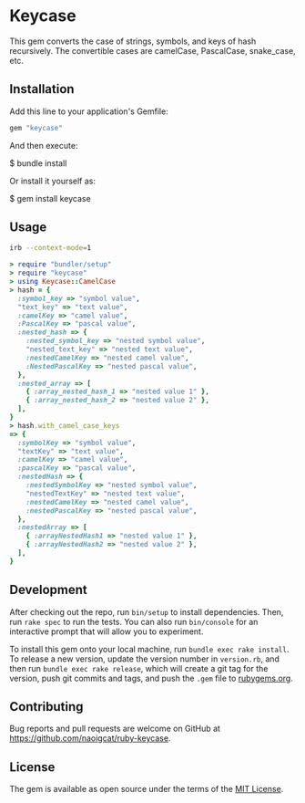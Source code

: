 # Keycase

This gem converts the case of strings, symbols, and keys of hash recursively.
The convertible cases are camelCase, PascalCase, snake_case, etc.

## Installation

Add this line to your application's Gemfile:

```ruby
gem "keycase"
```

And then execute:

  $ bundle install

Or install it yourself as:

  $ gem install keycase

## Usage

```sh
irb --context-mode=1
```

```rb
> require "bundler/setup"
> require "keycase"
> using Keycase::CamelCase
> hash = {
  :symbol_key => "symbol value",
  "text_key" => "text value",
  :camelKey => "camel value",
  :PascalKey => "pascal value",
  :nested_hash => {
    :nested_symbol_key => "nested symbol value",
    "nested_text_key" => "nested text value",
    :nestedCamelKey => "nested camel value",
    :NestedPascalKey => "nested pascal value",
  },
  :nested_array => [
    { :array_nested_hash_1 => "nested value 1" },
    { :array_nested_hash_2 => "nested value 2" },
  ],
}
> hash.with_camel_case_keys
=> {
  :symbolKey => "symbol value",
  "textKey" => "text value",
  :camelKey => "camel value",
  :pascalKey => "pascal value",
  :nestedHash => {
    :nestedSymbolKey => "nested symbol value",
    "nestedTextKey" => "nested text value",
    :nestedCamelKey => "nested camel value",
    :nestedPascalKey => "nested pascal value",
  },
  :nestedArray => [
    { :arrayNestedHash1 => "nested value 1" },
    { :arrayNestedHash2 => "nested value 2" },
  ],
}
```

## Development

After checking out the repo, run `bin/setup` to install dependencies. Then, run `rake spec` to run the tests. You can also run `bin/console` for an interactive prompt that will allow you to experiment.

To install this gem onto your local machine, run `bundle exec rake install`. To release a new version, update the version number in `version.rb`, and then run `bundle exec rake release`, which will create a git tag for the version, push git commits and tags, and push the `.gem` file to [rubygems.org](https://rubygems.org).

## Contributing

Bug reports and pull requests are welcome on GitHub at <https://github.com/naoigcat/ruby-keycase>.

## License

The gem is available as open source under the terms of the [MIT License](https://opensource.org/licenses/MIT).
